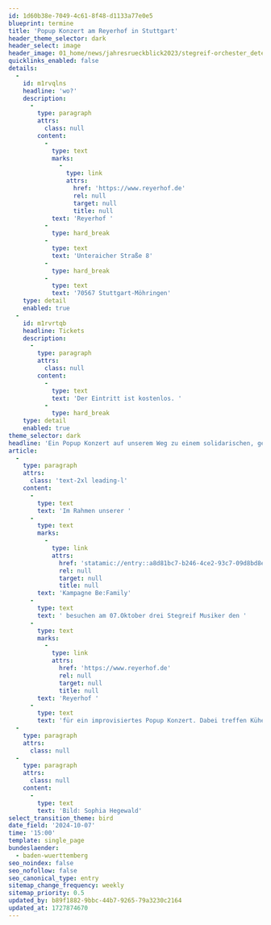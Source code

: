 ```yaml
---
id: 1d60b38e-7049-4c61-8f48-d1133a77e0e5
blueprint: termine
title: 'Popup Konzert am Reyerhof in Stuttgart'
header_theme_selector: dark
header_select: image
header_image: 01_home/news/jahresrueckblick2023/stegreif-orchester_detectfestival2023_c_sophiahegewald-0607.JPG
quicklinks_enabled: false
details:
  -
    id: m1rvqlns
    headline: 'wo?'
    description:
      -
        type: paragraph
        attrs:
          class: null
        content:
          -
            type: text
            marks:
              -
                type: link
                attrs:
                  href: 'https://www.reyerhof.de'
                  rel: null
                  target: null
                  title: null
            text: 'Reyerhof '
          -
            type: hard_break
          -
            type: text
            text: 'Unteraicher Straße 8'
          -
            type: hard_break
          -
            type: text
            text: '70567 Stuttgart-Möhringen'
    type: detail
    enabled: true
  -
    id: m1rvrtqb
    headline: Tickets
    description:
      -
        type: paragraph
        attrs:
          class: null
        content:
          -
            type: text
            text: 'Der Eintritt ist kostenlos. '
          -
            type: hard_break
    type: detail
    enabled: true
theme_selector: dark
headline: 'Ein Popup Konzert auf unserem Weg zu einem solidarischen, gemeinschaftlich getragenen Orchester'
article:
  -
    type: paragraph
    attrs:
      class: 'text-2xl leading-l'
    content:
      -
        type: text
        text: 'Im Rahmen unserer '
      -
        type: text
        marks:
          -
            type: link
            attrs:
              href: 'statamic://entry::a8d81bc7-b246-4ce2-93c7-09d8bd8e4346'
              rel: null
              target: null
              title: null
        text: 'Kampagne Be:Family'
      -
        type: text
        text: ' besuchen am 07.Oktober drei Stegreif Musiker den '
      -
        type: text
        marks:
          -
            type: link
            attrs:
              href: 'https://www.reyerhof.de'
              rel: null
              target: null
              title: null
        text: 'Reyerhof '
      -
        type: text
        text: 'für ein improvisiertes Popup Konzert. Dabei treffen Kühe auf Klassik und das Stegreif Orchester auf die solidarisches Gemeinschaft des Reyerhofes.'
  -
    type: paragraph
    attrs:
      class: null
  -
    type: paragraph
    attrs:
      class: null
    content:
      -
        type: text
        text: 'Bild: Sophia Hegewald'
select_transition_theme: bird
date_field: '2024-10-07'
time: '15:00'
template: single_page
bundeslaender:
  - baden-wuerttemberg
seo_noindex: false
seo_nofollow: false
seo_canonical_type: entry
sitemap_change_frequency: weekly
sitemap_priority: 0.5
updated_by: b89f1882-9bbc-44b7-9265-79a3230c2164
updated_at: 1727874670
---
```

